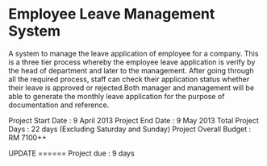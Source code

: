 Employee Leave Management System 
================================  

A system to manage the leave application of employee for a company. This is a three tier process whereby the employee leave application is verify by the head of department and later to the management. After going through all the required process, staff can check their application status whether their leave is approved or rejected.Both manager and management will be able to generate the monthly leave application for the purpose of documentation and reference.   

Project Start Date : 9 April 2013 Project 
End Date : 9 May 2013 
Total Project Days : 22 days (Excluding Saturday and Sunday) 
Project Overall Budget : RM 7100++  

UPDATE 
====== Project due : 9 days
